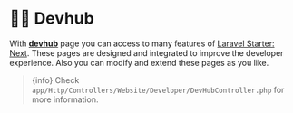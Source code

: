 # 🧑‍💻 Devhub

With **[devhub](/devhub)** page you can access to many features of [Laravel Starter: Next](https://github.com/laravel-ready/laravel-starter-next). These pages are designed and integrated to improve the developer experience. Also you can modify and extend these pages as you like.

> {info} Check `app/Http/Controllers/Website/Developer/DevHubController.php` for more information.
